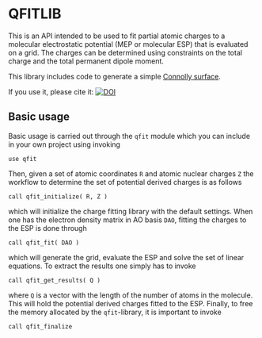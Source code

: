 QFITLIB
===

This is an API intended to be used to fit partial atomic charges to a molecular electrostatic potential (MEP or molecular ESP) that is evaluated on a grid. The charges can be determined using constraints on the total charge and the total permanent dipole moment.

This library includes code to generate a simple [Connolly surface](http://en.wikipedia.org/wiki/Accessible_surface_area).

If you use it, please cite it: [![DOI](https://zenodo.org/badge/doi/10.5281/zenodo.14949.svg)](http://dx.doi.org/10.5281/zenodo.14949)

## Basic usage

Basic usage is carried out through the `qfit` module which you can include in your own project using invoking

    use qfit

Then, given a set of atomic coordinates `R` and atomic nuclear charges `Z` the workflow to determine the set of potential derived charges is as follows

    call qfit_initialize( R, Z )

which will initialize the charge fitting library with the default settings. When one has the electron density matrix in AO basis `DAO`, fitting the charges to the ESP is done through

    call qfit_fit( DAO )

which will generate the grid, evaluate the ESP and solve the set of linear equations. To extract the results one simply has to invoke

    call qfit_get_results( Q )

where `Q` is a vector with the length of the number of atoms in the molecule. This will hold the potential derived charges fitted to the ESP. Finally, to free the memory allocated by the `qfit`-library, it is important to invoke

    call qfit_finalize
